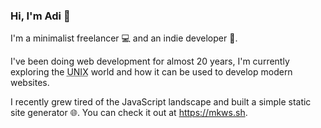 ### Hi, I'm Adi 👋

I'm a minimalist freelancer 💻 and an indie developer 🚀.

I've been doing web development for almost 20 years, I'm currently
exploring the <abbr title='Uniplexed Information and
Computing Service'>UNIX</abbr> world and how it can be used to develop
modern websites.

I recently grew tired of the JavaScript landscape and built a simple
static site generator 🌐. You can check it out at https://mkws.sh.
